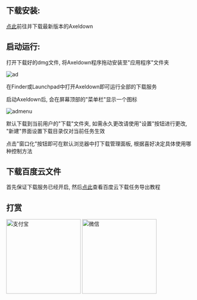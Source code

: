 ## 下载安装:

[点此](https://github.com/lihaoyun6/axeldown-core/releases)前往并下载最新版本的Axeldown

## 启动运行:

打开下载好的dmg文件, 将Axeldown程序拖动安装至"应用程序"文件夹

![ad](https://github.com/lihaoyun6/axeldown-core/blob/master/screenshot/ad.jpg)

在Finder或Launchpad中打开Axeldown即可运行全部的下载服务

启动Axeldown后, 会在屏幕顶部的"菜单栏"显示一个图标

![admenu](https://github.com/lihaoyun6/axeldown-core/blob/master/screenshot/admenu.jpg)

默认下载到当前用户的"下载"文件夹, 如需永久更改请使用"设置"按钮进行更改, "新建"界面设置下载目录仅对当前任务生效  

点击"窗口化"按钮即可在默认浏览器中打下载管理面板, 根据喜好决定具体使用哪种控制方法

## 下载百度云文件

首先保证下载服务已经开启, 然后[点此](baidu.md)查看百度云下载任务导出教程    

## 打赏
<div>
<img src="../donate/alipay.png" width = "200" alt="支付宝" align=center />
<img src="../donate/wechatpay.png" width = "200" alt="微信" align=center />
</div>
